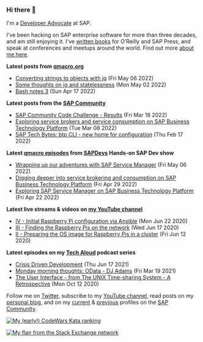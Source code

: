 
### Hi there 👋

I'm a [Developer Advocate](https://developers.sap.com/developer-advocates.html) at SAP.

I've been hacking on SAP enterprise software for more than three decades, and am still enjoying it. I've [written books](https://qmacro.org/about/#writing-and-talks) for O’Reilly and SAP Press, and speak at conferences and meetups around the world. Find out more [about me here](https://qmacro.org/about).

**Latest posts from [qmacro.org](https://qmacro.org/blog/)**
- [Converting strings to objects with jq](https://qmacro.org/blog/posts/2022/05/06/converting-strings-to-objects-with-jq/) (Fri May 06 2022)
- [Some thoughts on jq and statelessness](https://qmacro.org/blog/posts/2022/05/02/some-thoughts-on-jq-and-statelessness/) (Mon May 02 2022)
- [Bash notes 3](https://qmacro.org/blog/posts/2022/04/17/bash-notes-3/) (Sun Apr 17 2022)

**Latest posts from the [SAP Community](https://people.sap.com/dj.adams.sap)**
- [SAP Community Code Challenge - Results](https://blogs.sap.com/?p&#x3D;1509342) (Fri Mar 18 2022)
- [Exploring service brokers and service consumption on SAP Business Technology Platform](https://blogs.sap.com/?p&#x3D;1504601) (Tue Mar 08 2022)
- [SAP Tech Bytes: btp CLI - new home for configuration](https://blogs.sap.com/?p&#x3D;1492643) (Thu Feb 17 2022)

**Latest [qmacro episodes](https://www.youtube.com/playlist?list=PLfctWmgNyOIebP3qa7jXfn68QcwS5dttb) from [SAPDevs](https://www.youtube.com/user/sapdevs) Hands-on SAP Dev show**
- [Wrapping up our adventures with SAP Service Manager](https://www.youtube.com/watch?v&#x3D;c0quSmzE8mc) (Fri May 06 2022)
- [Digging deeper into service brokering and consumption on SAP Business Technology Platform](https://www.youtube.com/watch?v&#x3D;9OAlu1wuf78) (Fri Apr 29 2022)
- [Exploring SAP Service Manager on SAP Business Technology Platform](https://www.youtube.com/watch?v&#x3D;5_Ns0ihQPD4) (Fri Apr 22 2022)

**Latest live streams & videos on [my YouTube channel](https://youtube.com/djadams-qmacro)**
- [IV - Initial Raspberry Pi configuration via Ansible](https://www.youtube.com/watch?v&#x3D;vooBccHq6_4) (Mon Jun 22 2020)
- [III - Finding the Raspberry Pis on the network](https://www.youtube.com/watch?v&#x3D;hx7DB7Iqslk) (Wed Jun 17 2020)
- [II - Preparing the OS image for Raspberry Pis in a cluster](https://www.youtube.com/watch?v&#x3D;IY5ZNZDI-EQ) (Fri Jun 12 2020)

**Latest episodes on my [Tech Aloud](https://anchor.fm/tech-aloud) podcast series**
- [Crisis Driven Development](https://anchor.fm/tech-aloud/episodes/Crisis-Driven-Development-e12u6t9) (Thu Jun 17 2021)
- [Monday morning thoughts: OData - DJ Adams](https://anchor.fm/tech-aloud/episodes/Monday-morning-thoughts-OData---DJ-Adams-et0aot) (Fri Mar 19 2021)
- [The User Interface - from The UNIX Time-sharing System - A Retrospective](https://anchor.fm/tech-aloud/episodes/The-User-Interface---from-The-UNIX-Time-sharing-System---A-Retrospective-eku7oa) (Mon Oct 12 2020)

Follow me on [Twitter](https://twitter.com/qmacro), subscribe to my [YouTube channel](https://www.youtube.com/djadams-qmacro), read posts on my [personal blog](https://qmacro.org/blog/), and on my [current](https://people.sap.com/dj.adams.sap#content:blogposts) & [previous](https://people.sap.com/dj.adams#content:blogposts) profiles on the [SAP Community](https://community.sap.com).

[![My (early!) CodeWars Kata ranking](https://www.codewars.com/users/qmacro/badges/small)](https://www.codewars.com/users/qmacro)

[![My flair from the Stack Exchange network](https://stackexchange.com/users/flair/162724.png)](https://stackexchange.com/users/162724)

